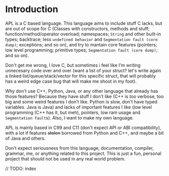 # Introduction

APL is a C based language. This language aims to include stuff C lacks, but are out of scope for C (Classes with constructors, methods and stuff; function/method/operator overload; namespaces; `String` and other built-in types; backtrace; less `undefined behavior` and `Segmentation fault (core dump)`; exceptions; and so on), and try to mantain core features (pointers; low level programming; primitive types; `Segmentation fault (core dump)`; and so on).

Don't get me wrong, I love C, but sometimes i feel like I'm writing unnecesary code over and over (want a list of your struct? let's write again a linked list/queue/stack/vector for this specific struct, that will probably has a weird edge case bug that will make me shoot in my foot).

Why don't use C++, Python, Java, or any other language that already has those features? Because they have stuff I don't like (C++ is too verbose, too big and some weird features I don't like. Python is slow, don't have typed variables. Java is Java) and lacks of important features I like (low level programming (C++ has it, but meh), pointers, low ram usage and `Segmentation fault`s). Also, I want to make my own language.

APL is mainly based in C99 and C11 (don't expect API or ABI compatibility), with a lot if features ~~stolen~~ borrowed from Python and C++, and maybe a bit of Java and others.

Don't expect seriousness from this language, documentation, compiler, grammar, me, or anything related to this project. This is just a fun, personal project that should not be used in any real world problem.

// TODO: index
